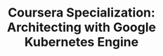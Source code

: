 ---
title: "Coursera Specialization: Architecting with Google Kubernetes Engine"
excerpt: "The Architecting with Google Kubernetes Engine specialization will teach you how to implement solutions using Google Kubernetes Engine, or GKE, including building, scheduling, load balancing, and monitoring workloads, as well as providing for discovery of services, managing role-based access control and security, and providing persistent storage to these applications."
type: collection
heat: 13234

items:
  - courses/coursera-google-cloud-platform-fundamentals-core-infrastructure
  - courses/coursera-architecting-with-google-kubernetes-engine-foundations
  - courses/coursera-architecting-with-google-kubernetes-engine-workloads
  - courses/coursera-architecting-with-google-kubernetes-engine-production

levels:
  - Beginner
  - Intermediate

topics:
  - Google Cloud
  - Containers
tags:
  - Google Kubernetes Engine

images:
  - url: https://d3njjcbhbojbot.cloudfront.net/api/utilities/v1/imageproxy/https://d15cw65ipctsrr.cloudfront.net/4d/563b08f7a044349ab56cfb3219bad6/Container-Engine.jpg?auto=format%2Ccompress&dpr=1&w=400&h=400&fit=fill&bg=FFF
    width: 400
    height: 400
    title: "Coursera Specialization: Architecting with Google Kubernetes Engine"
---